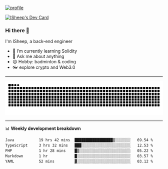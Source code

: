 [![profile](https://user-images.githubusercontent.com/54968314/208005045-e4b42f3b-833d-4242-bfcc-e764865553a2.svg)](https://www.calligrapher.ai/)

<a href="https://app.daily.dev/linziyang1106"><img src="https://api.daily.dev/devcards/v2/i4Spwx5Skx5FpTqWcwoit.png?r=kgx&type=wide" width="652" alt="ISheep's Dev Card"/></a>

### Hi there 🐏

I'm ISheep, a back-end engineer

- 🔭 I’m currently learning Solidity
- 💬 Ask me about anything
- 😄 Hobby: badminton & coding
- 👓 explore crypto and Web3.0

-------

![](https://raw.githubusercontent.com/ISheepp/ISheepp/output/github-contribution-grid-snake.svg)

-------

📊 **Weekly development breakdown**
<!--START_SECTION:waka-->

```txt
Java           19 hrs 42 mins  █████████████████▒░░░░░░░   69.54 %
TypeScript     3 hrs 32 mins   ███░░░░░░░░░░░░░░░░░░░░░░   12.53 %
PHP            1 hr 28 mins    █▒░░░░░░░░░░░░░░░░░░░░░░░   05.22 %
Markdown       1 hr            █░░░░░░░░░░░░░░░░░░░░░░░░   03.57 %
YAML           52 mins         ▓░░░░░░░░░░░░░░░░░░░░░░░░   03.12 %
```

<!--END_SECTION:waka-->
